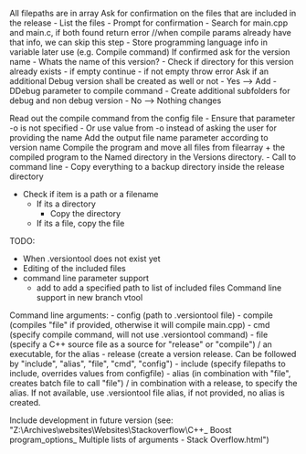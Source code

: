 All filepaths are in array
Ask for confirmation on the files that are included in the release
    - List the files
    - Prompt for confirmation
    - Search for main.cpp and main.c, if both found return error //when compile params already have that info, we can skip this step
    - Store programming language info in variable later use (e.g. Compile command) 
If confirmed ask for the version name
    - Whats the name of this version?
    - Check if directory for this version already exists
        - if empty continue
        - if not empty throw error
Ask if an additional Debug version shall be created as well or not
    - Yes --> Add -DDebug parameter to compile command
        - Create additional subfolders for debug and non debug version
    - No --> Nothing changes
    
Read out the compile command from the config file
    - Ensure that parameter -o is not specified
    - Or use value from -o instead of asking the user for providing the name
Add the output file name parameter according to version name
Compile the program and move all files from filearray + the compiled program to the Named directory in the Versions directory.
    - Call to command line
    - 
Copy everything to a backup directory inside the release directory
- Check if item is a path or a filename
    - If its a directory
        - Copy the directory
    - If its a file, copy the file


TODO:
- When .versiontool does not exist yet
- Editing of the included files
- command line parameter support
    - add to add a specified path to list of included files
Command line support in new branch
vtool


Command line arguments:
    - config (path to .versiontool file)
    - compile (compiles "file" if provided, otherwise it will compile main.cpp)
    - cmd (specify compile command, will not use .versiontool command)
    - file (specify a C++ source file as a source for "release" or "compile") / an executable, for the alias
    - release (create a version release. Can be followed by "include", "alias", "file", "cmd", "config")
    - include (specify filepaths to include, overrides values from configfile)
    - alias (in combination with "file", creates batch file to call "file") / in combination with a release, to specify the alias. If not available, use .versiontool file alias, if not provided, no alias is created.

Include development in future version (see: "Z:\Archives\websites\Websites\Stackoverflow\C++_ Boost program_options_ Multiple lists of arguments - Stack Overflow.html")